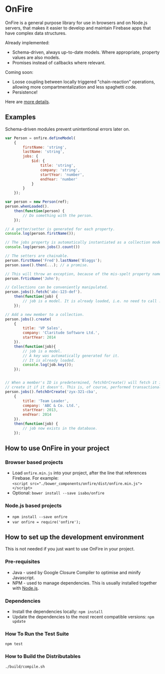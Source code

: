 # OnFire
OnFire is a general purpose library for use in browsers and on Node.js servers, that makes it easier
to develop and maintain Firebase apps that have complex data structures.

Already implemented:
* Schema-driven, always up-to-date models. Where appropriate, property values are also models.
* Promises instead of callbacks where relevant.

Coming soon:
* Loose coupling between locally triggered "chain-reaction" operations, allowing more
  compartmentalization and less spaghetti code.
* Persistence!

Here are [more details](https://github.com/isabo/onfire/wiki/OnFire-Goals-&-Requirements).

## Examples
Schema-driven modules prevent unintentional errors later on.
```js
var Person = onfire.defineModel(
    {
        firstName: 'string',
        lastName: 'string',
        jobs: {
            $id: {
                title: 'string',
                company: 'string',
                startYear: 'number',
                endYear: 'number'
            }
        }
    });

var person = new Person(ref);
person.whenLoaded().
    then(function(person) {
        // Do something with the person.
    });

// A getter/setter is generated for each property.
console.log(person.firstName());

// The jobs property is automatically instantiated as a collection model.
console.log(person.jobs().count())

// The setters are chainable.
person.firstName('Fred').lastName('Bloggs');
person.save().then(...); // a promise.

// This will throw an exception, because of the mis-spelt property name.
person.frtisName('John');

// Collections can be conveniently manipulated.
person.jobs().fetch('abc-123-def').
    then(function(job) {
        // job is a model. It is already loaded, i.e. no need to call .whenLoaded().
    });

// Add a new member to a collection.
person.jobs().create(
    {
        title: 'VP Sales',
        company: 'Claritude Software Ltd.',
        startYear: 2014
    }).
    then(function(job){
        // job is a model.
        // A key was automatically generated for it.
        // It is already loaded.
        console.log(job.key());
    });


// When a member's ID is predetermined, fetchOrCreate() will fetch it if it already exists, and
// create it if it doesn't. This is, of course, performed transactionally.
person.jobs().fetchOrCreate('zyx-321-cba',
    {
        title: 'Team Leader',
        company: 'ABC & Co. Ltd.',
        startYear: 2013,
        endYear: 2014
    }).
    then(function(job) {
        // job now exists in the database.
    });
```

## How to use OnFire in your project
### Browser based projects
* Load `onfire.min.js` into your project, after the line that references Firebase. For example:  
  `<script src="./bower_components/onfire/dist/onfire.min.js"></script>`
* Optional: `bower install --save isabo/onfire`

### Node.js based projects
* `npm install --save onfire`
* `var onfire = require('onfire');`

## How to set up the development environment
This is not needed if you just want to use OnFire in your project.

### Pre-requisites
* Java - used by Google Closure Compiler to optimise and minify Javascript.
* NPM - used to manage dependencies. This is usually installed together with
  [Node.js](https://nodejs.org/).

### Dependencies
* Install the dependencies locally: `npm install`
* Update the dependencies to the most recent compatible versions: `npm update`

### How To Run the Test Suite
`npm test`

### How to Build the Distributables
`./build/compile.sh`
